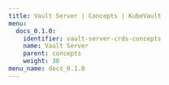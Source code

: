 ```yaml
---
title: Vault Server | Concepts | KubeVault
menu:
  docs_0.1.0:
    identifier: vault-server-crds-concepts
    name: Vault Server
    parent: concepts
    weight: 30
menu_name: docs_0.1.0
---
```

